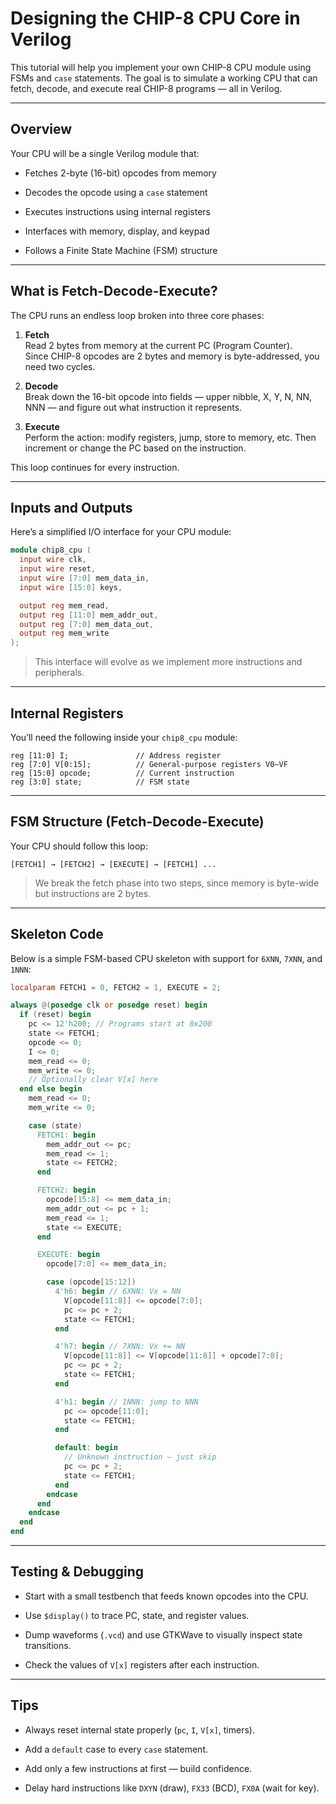 # Designing the CHIP-8 CPU Core in Verilog

This tutorial will help you implement your own CHIP-8 CPU module using FSMs and `case` statements. The goal is to simulate a working CPU that can fetch, decode, and execute real CHIP-8 programs — all in Verilog.

---

## Overview

Your CPU will be a single Verilog module that:

- Fetches 2-byte (16-bit) opcodes from memory
    
- Decodes the opcode using a `case` statement
    
- Executes instructions using internal registers
    
- Interfaces with memory, display, and keypad
    
- Follows a Finite State Machine (FSM) structure
    

---

## What is Fetch-Decode-Execute?

The CPU runs an endless loop broken into three core phases:

1. **Fetch**  
    Read 2 bytes from memory at the current PC (Program Counter).  
    Since CHIP-8 opcodes are 2 bytes and memory is byte-addressed, you need two cycles.
    
2. **Decode**  
    Break down the 16-bit opcode into fields — upper nibble, X, Y, N, NN, NNN — and figure out what instruction it represents.
    
3. **Execute**  
    Perform the action: modify registers, jump, store to memory, etc. Then increment or change the PC based on the instruction.
    

This loop continues for every instruction.

---

## Inputs and Outputs

Here’s a simplified I/O interface for your CPU module:

```verilog
module chip8_cpu (
  input wire clk,
  input wire reset,
  input wire [7:0] mem_data_in,
  input wire [15:0] keys,

  output reg mem_read,
  output reg [11:0] mem_addr_out,
  output reg [7:0] mem_data_out,
  output reg mem_write
);
```

> This interface will evolve as we implement more instructions and peripherals.

---
## Internal Registers

You’ll need the following inside your `chip8_cpu` module:

```reg [11:0] pc;              // Program counter (starts at 0x200)
reg [11:0] I;               // Address register
reg [7:0] V[0:15];          // General-purpose registers V0–VF
reg [15:0] opcode;          // Current instruction
reg [3:0] state;            // FSM state
```

---

## FSM Structure (Fetch-Decode-Execute)

Your CPU should follow this loop:

```text
[FETCH1] → [FETCH2] → [EXECUTE] → [FETCH1] ...
```

>We break the fetch phase into two steps, since memory is byte-wide but instructions are 2 bytes.

---

## Skeleton Code

Below is a simple FSM-based CPU skeleton with support for `6XNN`, `7XNN`, and `1NNN`:

```verilog
localparam FETCH1 = 0, FETCH2 = 1, EXECUTE = 2;

always @(posedge clk or posedge reset) begin
  if (reset) begin
    pc <= 12'h200; // Programs start at 0x200
    state <= FETCH1;
    opcode <= 0;
    I <= 0;
    mem_read <= 0;
    mem_write <= 0;
    // Optionally clear V[x] here
  end else begin
    mem_read <= 0;
    mem_write <= 0;

    case (state)
      FETCH1: begin
        mem_addr_out <= pc;
        mem_read <= 1;
        state <= FETCH2;
      end

      FETCH2: begin
        opcode[15:8] <= mem_data_in;
        mem_addr_out <= pc + 1;
        mem_read <= 1;
        state <= EXECUTE;
      end

      EXECUTE: begin
        opcode[7:0] <= mem_data_in;

        case (opcode[15:12])
          4'h6: begin // 6XNN: Vx = NN
            V[opcode[11:8]] <= opcode[7:0];
            pc <= pc + 2;
            state <= FETCH1;
          end

          4'h7: begin // 7XNN: Vx += NN
            V[opcode[11:8]] <= V[opcode[11:8]] + opcode[7:0];
            pc <= pc + 2;
            state <= FETCH1;
          end

          4'h1: begin // 1NNN: jump to NNN
            pc <= opcode[11:0];
            state <= FETCH1;
          end

          default: begin
            // Unknown instruction — just skip
            pc <= pc + 2;
            state <= FETCH1;
          end
        endcase
      end
    endcase
  end
end
```

---

## Testing & Debugging

- Start with a small testbench that feeds known opcodes into the CPU.
    
- Use `$display()` to trace PC, state, and register values.
    
- Dump waveforms (`.vcd`) and use GTKWave to visually inspect state transitions.
    
- Check the values of `V[x]` registers after each instruction.

---
## Tips

- Always reset internal state properly (`pc`, `I`, `V[x]`, timers).
    
- Add a `default` case to every `case` statement.
    
- Add only a few instructions at first — build confidence.
    
- Delay hard instructions like `DXYN` (draw), `FX33` (BCD), `FX0A` (wait for key).